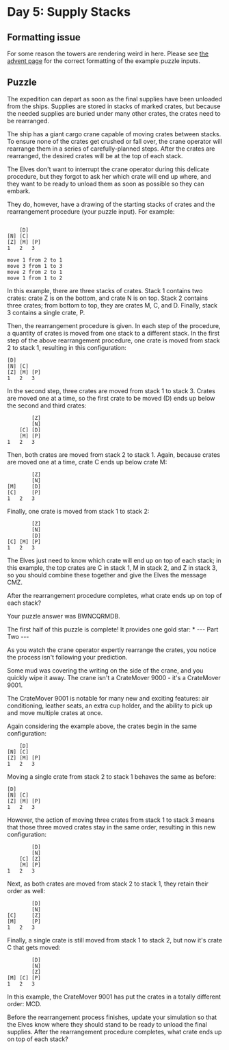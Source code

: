 # Day 5: Supply Stacks

## Formatting issue

For some reason the towers are rendering weird in here. Please see [the advent page](https://adventofcode.com/2022/day/5) for the correct formatting of the example puzzle inputs.

## Puzzle

The expedition can depart as soon as the final supplies have been unloaded from the ships. Supplies are stored in stacks of marked crates, but because the needed supplies are buried under many other crates, the crates need to be rearranged.

The ship has a giant cargo crane capable of moving crates between stacks. To ensure none of the crates get crushed or fall over, the crane operator will rearrange them in a series of carefully-planned steps. After the crates are rearranged, the desired crates will be at the top of each stack.

The Elves don't want to interrupt the crane operator during this delicate procedure, but they forgot to ask her which crate will end up where, and they want to be ready to unload them as soon as possible so they can embark.

They do, however, have a drawing of the starting stacks of crates and the rearrangement procedure (your puzzle input). For example:

```

	[D]
[N] [C]
[Z] [M] [P]
1   2   3

move 1 from 2 to 1
move 3 from 1 to 3
move 2 from 2 to 1
move 1 from 1 to 2
```

In this example, there are three stacks of crates. Stack 1 contains two crates: crate Z is on the bottom, and crate N is on top. Stack 2 contains three crates; from bottom to top, they are crates M, C, and D. Finally, stack 3 contains a single crate, P.

Then, the rearrangement procedure is given. In each step of the procedure, a quantity of crates is moved from one stack to a different stack. In the first step of the above rearrangement procedure, one crate is moved from stack 2 to stack 1, resulting in this configuration:

    [D]
    [N] [C]
    [Z] [M] [P]
    1   2   3

In the second step, three crates are moved from stack 1 to stack 3. Crates are moved one at a time, so the first crate to be moved (D) ends up below the second and third crates:

    		[Z]
    		[N]
    	[C] [D]
    	[M] [P]
    1   2   3

Then, both crates are moved from stack 2 to stack 1. Again, because crates are moved one at a time, crate C ends up below crate M:

    		[Z]
    		[N]
    [M]     [D]
    [C]     [P]
    1   2   3

Finally, one crate is moved from stack 1 to stack 2:

    		[Z]
    		[N]
    		[D]
    [C] [M] [P]
    1   2   3

The Elves just need to know which crate will end up on top of each stack; in this example, the top crates are C in stack 1, M in stack 2, and Z in stack 3, so you should combine these together and give the Elves the message CMZ.

After the rearrangement procedure completes, what crate ends up on top of each stack?

Your puzzle answer was BWNCQRMDB.

The first half of this puzzle is complete! It provides one gold star: \*
--- Part Two ---

As you watch the crane operator expertly rearrange the crates, you notice the process isn't following your prediction.

Some mud was covering the writing on the side of the crane, and you quickly wipe it away. The crane isn't a CrateMover 9000 - it's a CrateMover 9001.

The CrateMover 9001 is notable for many new and exciting features: air conditioning, leather seats, an extra cup holder, and the ability to pick up and move multiple crates at once.

Again considering the example above, the crates begin in the same configuration:

    	[D]
    [N] [C]
    [Z] [M] [P]
    1   2   3

Moving a single crate from stack 2 to stack 1 behaves the same as before:

    [D]
    [N] [C]
    [Z] [M] [P]
    1   2   3

However, the action of moving three crates from stack 1 to stack 3 means that those three moved crates stay in the same order, resulting in this new configuration:

    		[D]
    		[N]
    	[C] [Z]
    	[M] [P]
    1   2   3

Next, as both crates are moved from stack 2 to stack 1, they retain their order as well:

    		[D]
    		[N]
    [C]     [Z]
    [M]     [P]
    1   2   3

Finally, a single crate is still moved from stack 1 to stack 2, but now it's crate C that gets moved:

    		[D]
    		[N]
    		[Z]
    [M] [C] [P]
    1   2   3

In this example, the CrateMover 9001 has put the crates in a totally different order: MCD.

Before the rearrangement process finishes, update your simulation so that the Elves know where they should stand to be ready to unload the final supplies. After the rearrangement procedure completes, what crate ends up on top of each stack?
